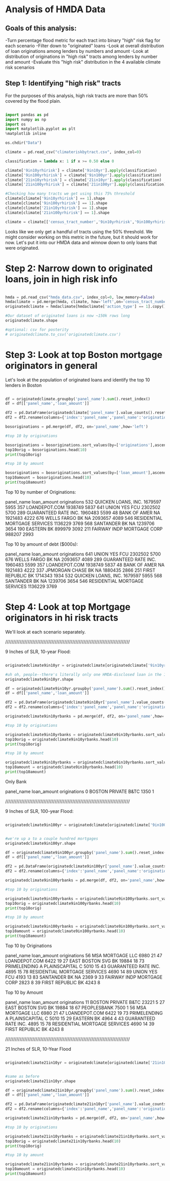 # Analysis of HMDA Data

## Goals of this analysis:

-Turn percentage flood metric for each tract into binary "high" risk flag for each scenario
-Filter down to "originated" loans
-Look at overall distribution of loan originations among lenders by numbers and amount
-Look at distribution of originations in "high risk" tracts among lenders by number and amount
-Evaluate this "high risk" distribution in the 4 available climate risk scenarios

## Step 1: Identifying "high risk" tracts

For the purposes of this analysis, high risk tracts are more than 50% covered by the flood plain.

```python

import pandas as pd
import numpy as np
import os
import matplotlib.pyplot as plt
%matplotlib inline

os.chdir("Data")

climate = pd.read_csv("climateriskbytract.csv", index_col=0)

classification = lambda x: 1 if x >= 0.50 else 0

climate['9in10yrhirisk'] = climate['9in10yr'].apply(classification)
climate['9in100yrhirisk'] = climate['9in100yr'].apply(classification)
climate['21in10yrhirisk'] = climate['21in10yr'].apply(classification)
climate['21in100yrhirisk'] = climate['21in100yr'].apply(classification)

#Checking how many tracts we get using this 75% threshold
climate[climate['9in10yrhirisk'] == 1].shape
climate[climate['9in100yrhirisk'] == 1].shape
climate[climate['21in10yrhirisk'] == 1].shape
climate[climate['21in100yrhirisk'] == 1].shape

climate = climate[['census_tract_number','9in10yrhirisk','9in100yrhirisk','21in10yrhirisk','21in100yrhirisk']]

```

Looks like we only get a handful of tracts using the 50% threshold. We might consider working on this metric in the future, but it should work for now. Let's put it into our HMDA data and winnow down to only loans that were originated.

# Step 2: Narrow down to originated loans, join in high risk info

```python

hmda = pd.read_csv("hmda_data.csv", index_col=0, low_memory=False)
hmdaclimate = pd.merge(hmda, climate, how='left',on='census_tract_number')
originatedclimate = hmdaclimate[hmdaclimate['action_type'] == 1].copy()

#Our dataset of originated loans is now ~150k rows long
originatedclimate.shape

#optional: csv for posterity
# originatedclimate.to_csv('originatedclimate.csv')

```

# Step 3: Look at top Boston mortgage originators in general

Let's look at the population of originated loans and identify the top 10 lenders in Boston

```python

df = originatedclimate.groupby('panel_name').sum().reset_index()
df = df[['panel_name','loan_amount']]

df2 = pd.DataFrame(originatedclimate['panel_name'].value_counts().reset_index())
df2 = df2.rename(columns={'index':'panel_name','panel_name':'originations'})

bosoriginations = pd.merge(df, df2, on='panel_name',how='left')

#top 10 by originations

bosoriginations = bosoriginations.sort_values(by=['originations'],ascending=False)
top10orig = bosoriginations.head(10)
print(top10orig)

#top 10 by amount

bosoriginations = bosoriginations.sort_values(by=['loan_amount'],ascending=False)
top10amount = bosoriginations.head(10)
print(top10amount)

```
Top 10 by number of Originations:

panel_name  loan_amount  originations
532            QUICKEN LOANS, INC.      1679597          5955
357                  LOANDEPOT.COM      1938749          5837
641                  UNION YES FCU      2302502          5700
289           GUARANTEED RATE INC.      1960483          5599
48                 BANK OF AMER NA      1921483          4222
676              WELLS FARGO BK NA      2093657          4089
546  RESIDENTIAL MORTGAGE SERVICES      1136229          3769
568                SANTANDER BK NA      1239706          3654
190                     EASTERN BK       899979          3092
211     FAIRWAY INDP MORTGAGE CORP       988207          2993

Top 10 by amount of debt ($000s):

panel_name  loan_amount  originations
641                  UNION YES FCU      2302502          5700
676              WELLS FARGO BK NA      2093657          4089
289           GUARANTEED RATE INC.      1960483          5599
357                  LOANDEPOT.COM      1938749          5837
48                 BANK OF AMER NA      1921483          4222
337           JPMORGAN CHASE BK NA      1880435          2866
251              FIRST REPUBLIC BK      1714343          1934
532            QUICKEN LOANS, INC.      1679597          5955
568                SANTANDER BK NA      1239706          3654
546  RESIDENTIAL MORTGAGE SERVICES      1136229          3769

# Step 4: Look at top Mortgage originators in hi risk tracts

We'll look at each scenario separately.

//////////////////////////////////////////////////////////////////////////////

9 Inches of SLR, 10-year Flood:

```python

originatedclimate9in10yr = originatedclimate[originatedclimate['9in10yrhirisk'] == 1]

#uh oh, people--there's literally only one HMDA-disclosed loan in the 10-year floodplain with 9 inches of SLR
originatedclimate9in10yr.shape

df = originatedclimate9in10yr.groupby('panel_name').sum().reset_index()
df = df[['panel_name','loan_amount']]

df2 = pd.DataFrame(originatedclimate9in10yr['panel_name'].value_counts().reset_index())
df2 = df2.rename(columns={'index':'panel_name','panel_name':'originations'})

originatedclimate9in10yrbanks = pd.merge(df, df2, on='panel_name',how='left')

#top 10 by originations

originatedclimate9in10yrbanks = originatedclimate9in10yrbanks.sort_values(by=['originations'],ascending=False)
top10orig = originatedclimate9in10yrbanks.head(10)
print(top10orig)

#top 10 by amount

originatedclimate9in10yrbanks = originatedclimate9in10yrbanks.sort_values(by=['loan_amount'],ascending=False)
top10amount = originatedclimate9in10yrbanks.head(10)
print(top10amount)

```

Only Bank

panel_name	loan_amount	originations
0	BOSTON PRIVATE B&TC	1350	1

//////////////////////////////////////////////////////////////////////////////

9 Inches of SLR, 100-year Flood:

```python

originatedclimate9in100yr = originatedclimate[originatedclimate['9in100yrhirisk'] == 1]


#we're up a to a couple hundred mortgages
originatedclimate9in100yr.shape

df = originatedclimate9in100yr.groupby('panel_name').sum().reset_index()
df = df[['panel_name','loan_amount']]

df2 = pd.DataFrame(originatedclimate9in100yr['panel_name'].value_counts().reset_index())
df2 = df2.rename(columns={'index':'panel_name','panel_name':'originations'})

originatedclimate9in100yrbanks = pd.merge(df, df2, on='panel_name',how='left')

#top 10 by originations

originatedclimate9in100yrbanks = originatedclimate9in100yrbanks.sort_values(by=['originations'],ascending=False)
top10orig = originatedclimate9in100yrbanks.head(10)
print(top10orig)

#top 10 by amount

originatedclimate9in100yrbanks = originatedclimate9in100yrbanks.sort_values(by=['loan_amount'],ascending=False)
top10amount = originatedclimate9in100yrbanks.head(10)
print(top10amount)

```
Top 10 by Originations

panel_name  loan_amount  originations
56                MSA MORTGAGE LLC         6980            21
47                   LOANDEPOT.COM         6422            19
27              EAST BOSTON SVG BK        19884            18
73  PRIMELENDING A PLAINSCAPITAL C         5010            15
43            GUARANTEED RATE INC.         4895            15
78   RESIDENTIAL MORTGAGE SERVICES         4690            14
89                   UNION YES FCU         4193            13
83                 SANTANDER BK NA         2369             9
33      FAIRWAY INDP MORTGAGE CORP         2823             8
39               FIRST REPUBLIC BK         4243             8

Top 10 by Amount

panel_name  loan_amount  originations
11             BOSTON PRIVATE B&TC        23221             5
27              EAST BOSTON SVG BK        19884            18
67                     PEOPLESBANK         7500             1
56                MSA MORTGAGE LLC         6980            21
47                   LOANDEPOT.COM         6422            19
73  PRIMELENDING A PLAINSCAPITAL C         5010            15
29                      EASTERN BK         4964             4
43            GUARANTEED RATE INC.         4895            15
78   RESIDENTIAL MORTGAGE SERVICES         4690            14
39               FIRST REPUBLIC BK         4243             8

//////////////////////////////////////////////////////////////////////////////

21 Inches of SLR, 10-Year Flood

```python

originatedclimate21in10yr = originatedclimate[originatedclimate['21in10yrhirisk'] == 1]


#same as before
originatedclimate21in10yr.shape

df = originatedclimate21in10yr.groupby('panel_name').sum().reset_index()
df = df[['panel_name','loan_amount']]

df2 = pd.DataFrame(originatedclimate21in10yr['panel_name'].value_counts().reset_index())
df2 = df2.rename(columns={'index':'panel_name','panel_name':'originations'})

originatedclimate21in10yrbanks = pd.merge(df, df2, on='panel_name',how='left')

#top 10 by originations

originatedclimate21in10yrbanks = originatedclimate21in10yrbanks.sort_values(by=['originations'],ascending=False)
top10orig = originatedclimate21in10yrbanks.head(10)
print(top10orig)

#top 10 by amount

originatedclimate21in10yrbanks = originatedclimate21in10yrbanks.sort_values(by=['loan_amount'],ascending=False)
top10amount = originatedclimate21in10yrbanks.head(10)
print(top10amount)

